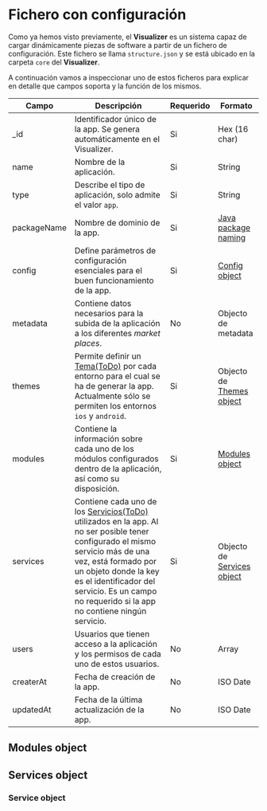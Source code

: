 # Fichero con configuración

Como ya hemos visto previamente, el **Visualizer** es un sistema capaz de cargar dinámicamente piezas de software a partir de un fichero de configuración. Este fichero se llama `structure.json` y se está ubicado en la carpeta `core` del **Visualizer**.

A continuación vamos a inspeccionar uno de estos ficheros para explicar en detalle que campos soporta y la función de los mismos.

| Campo | Descripción                                                                | Requerido | Formato       |
| ----- | -------------------------------------------------------------------------- | --------- | ------------- |
| _id   | Identificador único de la app. Se genera automáticamente en el Visualizer. | Si        | Hex (16 char) |
| name  | Nombre de la aplicación.                                                   | Si        | String        |
| type  | Describe el tipo de aplicación, solo admite el valor `app`.                | Si        | String        |
| packageName | Nombre de dominio de la app.                                         | Si        | [Java package naming](http://www.oracle.com/technetwork/java/codeconventions-135099.html) |
| config | Define parámetros de configuración esenciales para el buen funcionamiento de la app. | Si | [Config object](#config-object) |
| metadata | Contiene datos necesarios para la subida de la aplicación a los diferentes *market places*.   | No | Objecto de metadata |
| themes | Permite definir un [Tema(ToDo)]() por cada entorno para el cual se ha de generar la app. Actualmente sólo se permiten los entornos `ios` y `android`. | Si | Objecto de [Themes object](#themes-object) |
| modules | Contiene la información sobre cada uno de los módulos configurados dentro de la aplicación, así como su disposición. | Si | [Modules object](#modules-object) |
| services | Contiene cada uno de los [Servicios(ToDo)]() utilizados en la app. Al no ser posible tener configurado el mismo servicio más de una vez, está formado por un objeto donde la key es el identificador del servicio. Es un campo no requerido si la app no contiene ningún servicio. | Si | Objecto de [Services object](#services-object) |
| users | Usuarios que tienen acceso a la aplicación y los permisos de cada uno de estos usuarios.                      | No        | Array   |
| createrAt | Fecha de creación de la app.                                           | No        | ISO Date      |
| updatedAt | Fecha de la última actualización de la app.                             | No        | ISO Date      |




## <a name=modules-object></a> Modules object

## <a name=services-object></a> Services object

### <a name=service-object></a> Service object
